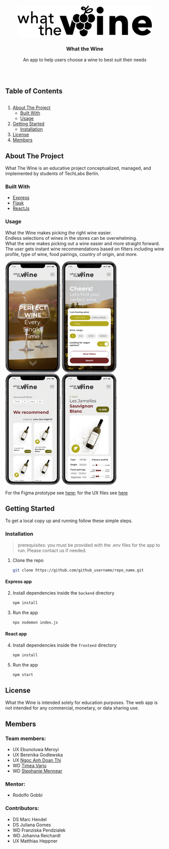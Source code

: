 <!--

*** https://www.markdownguide.org/basic-syntax/#reference-style-links
-->


<!-- PROJECT LOGO -->
<br />
<p align="center">
  <a href="https://github.com/github_username/repo_name">
    <img src="https://github.com/TechLabs-Berlin/st21-what-the-wine/blob/main/user-experience/WTW-logo.png" alt="Logo" width="426" height="101">
  </a>
  <h3 align="center">What the Wine</h3>
  <p align="center">
    An app to help users choose a wine to best suit their needs
    <br>
    <br>
    <br>
  </p>
</p>


<!-- TABLE OF CONTENTS -->
  <summary><h2 style="display: inline-block">Table of Contents</h2></summary>
  <ol>
    <li>
      <a href="#about-the-project">About The Project</a>
      <ul>
        <li><a href="#built-with">Built With</a></li>
        <li><a href="#usage">Usage</a></li>
      </ul>
    </li>
    <li>
      <a href="#getting-started">Getting Started</a>
      <ul>
        <li><a href="#installation">Installation</a></li>
      </ul>
    </li>
    <li><a href="#license">License</a></li>
    <li><a href="#members">Members</a></li>
  </ol>
</details>


<!-- ABOUT THE PROJECT -->
## About The Project
<!--
[![Product Name Screen Shot][product-screenshot]](https://example.com)-->

What The Wine is an educative project conceptualized, managed, and implemented by students of TechLabs Berlin.
<br>

### Built With

* [Express](https://expressjs.com/)
* [Flask](https://flask.palletsprojects.com/en/2.0.x/)
* [ReactJs](https://reactjs.org/)

### Usage
<!--
Use this space to show useful examples of how a project can be used. Additional screenshots, code examples and demos work well in this space. You may also link to more resources.

_For more examples, please refer to the [Documentation](https://example.com)_
-->
What the Wine makes picking the right wine easier. </br>
Endless selections of wines in the stores can be overwhelming. </br>
What the wine makes picking out a wine easier and more straight forward. The user gets instant wine recommendations based on filters including wine profile, type of wine, food pairings, country of origin, and more. 

 <img src="https://github.com/TechLabs-Berlin/st21-what-the-wine/blob/main/user-experience/design/images/1.png" alt="landing page" width="175" height="351"> <img src="https://github.com/TechLabs-Berlin/st21-what-the-wine/blob/main/user-experience/design/images/2.png" alt="search form" width="175" height="351"> <img src="https://github.com/TechLabs-Berlin/st21-what-the-wine/blob/main/user-experience/design/images/3.png" alt="results page" width="175" height="351"> <img src="https://github.com/TechLabs-Berlin/st21-what-the-wine/blob/main/user-experience/design/images/4.png" alt="wine page" width="175" height="351">

For the Figma prototype see [here](https://www.figma.com/proto/T3dYjWqUeaRth5BOP8aHE7/What-the-Wine?page-id=0%3A1&node-id=494%3A2&viewport=-13840%2C-46501%2C1.6542714834213257&scaling=scale-down); for the UX files see [here](https://www.figma.com/file/T3dYjWqUeaRth5BOP8aHE7/What-the-Wine?node-id=0%3A1)

<!-- GETTING STARTED -->
## Getting Started

To get a local copy up and running follow these simple steps.

### Installation
>prerequisites: you must be provided with the .env files for the app to run. Please contact us if needed.  

1. Clone the repo
   ```sh
   git clone https://github.com/github_username/repo_name.git
   ```

 #### Express app  
2. Install dependencies inside the `backend` directory
   ```sh
   npm install
   ```
3. Run the app
    ```sh
   npx nodemon index.js
   ```

 #### React app
4. Install dependencies inside the `frontend` directory
   ```sh
   npm install
   ```
5. Run the app
    ```sh
   npm start
   ```


<!-- LICENSE -->
## License
What the Wine is intended solely for education purposes.
The web app is not intended for any commercial, monetary, or data sharing use.


<!-- MEMBERS -->
## Members
### Team members:
* UX Ebunoluwa Meroyi
* UX Berenika Godlewska
* UX [Ngoc Anh Doan Thi](https://github.com/ndoanthi)
* WD [Timea Varju](https://github.com/Moomia)
* WD [Stephanie Mennear](https://github.com/Ostend)

### Mentor:
* Rodolfo Gobbi

### Contributors:
* DS Marc Hendel
* DS Juliana Gomes
* WD Franziska Pendzialek
* WD Johanna Reichardt
* UX Matthias Heppner


<!-- MARKDOWN LINKS & IMAGES -->
<!-- https://www.markdownguide.org/basic-syntax/#reference-style-links -->
[contributors-shield]: https://img.shields.io/github/contributors/github_username/repo.svg?style=for-the-badge
[contributors-url]: https://github.com/github_username/repo/graphs/contributors
[forks-shield]: https://img.shields.io/github/forks/github_username/repo.svg?style=for-the-badge
[forks-url]: https://github.com/github_username/repo/network/members
[stars-shield]: https://img.shields.io/github/stars/github_username/repo.svg?style=for-the-badge
[stars-url]: https://github.com/github_username/repo/stargazers
[issues-shield]: https://img.shields.io/github/issues/github_username/repo.svg?style=for-the-badge
[issues-url]: https://github.com/github_username/repo/issues
[license-shield]: https://img.shields.io/github/license/github_username/repo.svg?style=for-the-badge
[license-url]: https://github.com/github_username/repo/blob/master/LICENSE.txt
[linkedin-shield]: https://img.shields.io/badge/-LinkedIn-black.svg?style=for-the-badge&logo=linkedin&colorB=555
[linkedin-url]: https://linkedin.com/in/github_username
